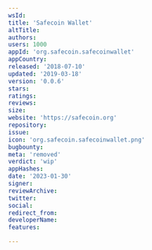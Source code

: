 ```yaml
---
wsId: 
title: 'Safecoin Wallet'
altTitle: 
authors: 
users: 1000
appId: 'org.safecoin.safecoinwallet'
appCountry: 
released: '2018-07-10'
updated: '2019-03-18'
version: '0.0.6'
stars: 
ratings: 
reviews: 
size: 
website: 'https://safecoin.org'
repository: 
issue: 
icon: 'org.safecoin.safecoinwallet.png'
bugbounty: 
meta: 'removed'
verdict: 'wip'
appHashes: 
date: '2023-01-30'
signer: 
reviewArchive: 
twitter: 
social: 
redirect_from: 
developerName: 
features: 

---
```


